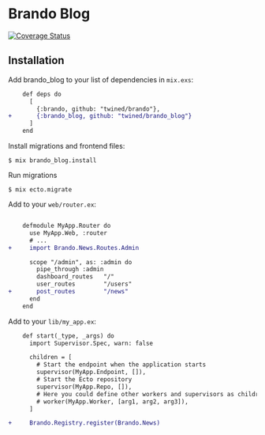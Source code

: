 # Brando Blog

[![Coverage Status](https://coveralls.io/repos/github/twined/brando_blog/badge.svg?branch=master)](https://coveralls.io/github/twined/brando_blog?branch=master)

## Installation

Add brando_blog to your list of dependencies in `mix.exs`:

```diff
    def deps do
      [
        {:brando, github: "twined/brando"},
+       {:brando_blog, github: "twined/brando_blog"}
      ]
    end
```

Install migrations and frontend files:

    $ mix brando_blog.install

Run migrations

    $ mix ecto.migrate

Add to your `web/router.ex`:

```diff

    defmodule MyApp.Router do
      use MyApp.Web, :router
      # ...
+     import Brando.News.Routes.Admin

      scope "/admin", as: :admin do
        pipe_through :admin
        dashboard_routes   "/"
        user_routes        "/users"
+       post_routes        "/news"
      end
    end
```

Add to your `lib/my_app.ex`:

```diff
    def start(_type, _args) do
      import Supervisor.Spec, warn: false

      children = [
        # Start the endpoint when the application starts
        supervisor(MyApp.Endpoint, []),
        # Start the Ecto repository
        supervisor(MyApp.Repo, []),
        # Here you could define other workers and supervisors as children
        # worker(MyApp.Worker, [arg1, arg2, arg3]),
      ]

+     Brando.Registry.register(Brando.News)
```
